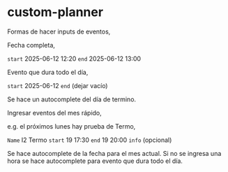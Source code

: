 # custom-planner

Formas de hacer inputs de eventos,

Fecha completa, 

```start``` 2025-06-12 12:20
```end``` 2025-06-12 13:00

Evento que dura todo el día,

```start``` 2025-06-12
```end``` (dejar vacío) 

Se hace un autocomplete del día de termino.

Ingresar eventos del mes rápido,

e.g. el próximos lunes hay prueba de Termo,

```Name``` I2 Termo
```start``` 19 17:30
```end``` 19 20:00
```info``` (opcional)

Se hace autocomplete de la fecha para el mes actual.
Si no se ingresa una hora se hace autocomplete para evento que dura todo el día.
